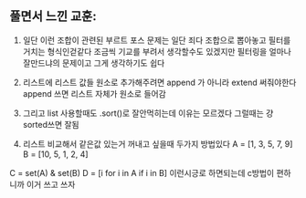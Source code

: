 ## 풀면서 느낀 교훈:

1. 일단 이런 조합이 관련된 부르트 포스 문제는 일단 죄다 조합으로 뽑아놓고 필터를 거치는 형식인걷같다
조금씩 기교를 부려서 생각할수도 있겠지만 필터링을 얼마나 잘만드냐의 문제이고 그게 생각하기도 쉽다


2. 리스트에 리스트 값들 원소로 추가해주려면 append 가 아니라 extend 써줘야한다 append 쓰면 리스트 자체가 원소로 들어감


3. 그리고 list 사용할때도 .sort()로 잘안먹히는데 이유는 모르겠다 그럴때는 걍 sorted쓰면 잘됨 


4. 리스트 비교해서 같은값 있는거 꺼내고 싶을때 두가지 방법있다
A = [1, 3, 5, 7, 9]
B = [10, 5, 1, 2, 4]

C = set(A) & set(B)
D = [i for i in A if i in B]
이런시긍로 하면되는데 
c방법이 편하니까 이거 쓰고 쓰자
